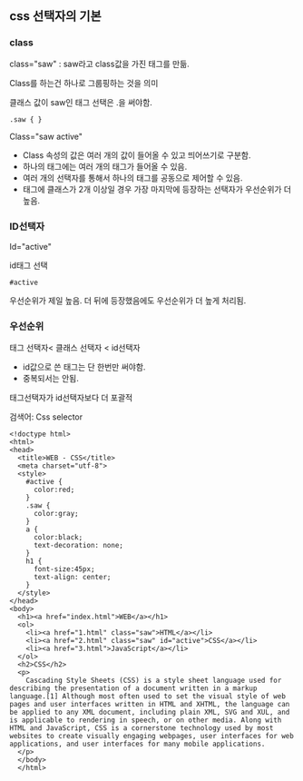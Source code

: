 ## css 선택자의 기본
### class
class="saw"
: saw라고 class값을 가진 태그를 만듦.

Class를 하는건 하나로 그룹핑하는 것을 의미

클래스 값이 saw인 태그 선택은 .을 써야함.
```
.saw { }
```

Class="saw active"
- Class 속성의 값은 여러 개의 값이 들어올 수 있고 띄어쓰기로 구분함.
- 하나의 태그에는 여러 개의 태그가 들어올 수 있음.
- 여러 개의 선택자를 통해서 하나의 태그를 공동으로 제어할 수 있음.
- 태그에 클래스가 2개 이상일 경우 가장 마지막에 등장하는 선택자가 우선순위가 더 높음.

### ID선택자
Id="active"

id태그 선택
```
#active
```
우선순위가 제일 높음.
더 뒤에 등장했음에도 우선순위가 더 높게 처리됨.

### 우선순위
태그 선택자< 클래스 선택자 < id선택자

- id값으로 쓴 태그는 단 한번만 써야함.
- 중복되서는 안됨.

태그선택자가 id선택자보다 더 포괄적

검색어: Css selector


```
<!doctype html>
<html>
<head>
  <title>WEB - CSS</title>
  <meta charset="utf-8">
  <style>
    #active {
      color:red;
    }
    .saw {
      color:gray;
    }
    a {
      color:black;
      text-decoration: none;
    }
    h1 {
      font-size:45px;
      text-align: center;
    }
  </style>
</head>
<body>
  <h1><a href="index.html">WEB</a></h1>
  <ol>
    <li><a href="1.html" class="saw">HTML</a></li>
    <li><a href="2.html" class="saw" id="active">CSS</a></li>
    <li><a href="3.html">JavaScript</a></li>
  </ol>
  <h2>CSS</h2>
  <p>
    Cascading Style Sheets (CSS) is a style sheet language used for describing the presentation of a document written in a markup language.[1] Although most often used to set the visual style of web pages and user interfaces written in HTML and XHTML, the language can be applied to any XML document, including plain XML, SVG and XUL, and is applicable to rendering in speech, or on other media. Along with HTML and JavaScript, CSS is a cornerstone technology used by most websites to create visually engaging webpages, user interfaces for web applications, and user interfaces for many mobile applications.
  </p>
  </body>
  </html>
```
